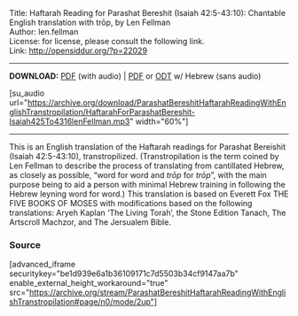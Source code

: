 <html>
<head></head>
<body>
Title: Haftarah Reading for Parashat Bereshit (Isaiah 42:5-43:10): Chantable English translation with trōp, by Len Fellman<br />
Author: len.fellman<br />
License: for license, please consult the following link.<br />
Link: <a href="http://opensiddur.org/?p=22029">http://opensiddur.org/?p=22029</a>
<p />
<hr />

<style type="text/css" media="all">.printfriendly {display: none!important;}</style>

<strong>DOWNLOAD:</strong> <a href="https://archive.org/download/ParashatBereshitHaftarahReadingWithEnglishTranstropilation/Parashat%20Bereshit%20Haftarah%20Reading%20%28Isaiah%2042-5%20to%2043-10%29%20in%20English%20transtropilation%20with%20audio%20%28Len%20Fellman%202018%29.pdf">PDF</a> (with audio) | <a href="https://archive.org/download/ParashatBereshitHaftarahReadingWithEnglishTranstropilation/ParashatBereshitHaftarahReadingisaiah42-5To43-10InEnglishTranstropilationlenFellman2018.pdf">PDF</a> or <a href="https://archive.org/download/ParashatBereshitHaftarahReadingWithEnglishTranstropilation/ParashatBereshitHaftarahReadingisaiah42-5To43-10InEnglishTranstropilationlenFellman2018.odt">ODT</a> w/ Hebrew (sans audio)


[su_audio url="https://archive.org/download/ParashatBereshitHaftarahReadingWithEnglishTranstropilation/HaftarahForParashatBereshit-Isaiah425To4316lenFellman.mp3" width="60%"]


<hr />

This is an English translation of the Haftarah readings for Parashat Bereishit (Isaiah 42:5-43:10), transtropilized. (Transtropilation is the term coined by Len Fellman to describe the process of translating from cantillated Hebrew, as closely as possible, “word for word and <em>trōp</em> for <em>trōp</em>”, with the main purpose being to aid a person with minimal Hebrew training in following the Hebrew leyning word for word.) This translation is based on Everett Fox THE FIVE BOOKS OF MOSES with modifications based on the following translations: Aryeh Kaplan ‘The Living Torah’, the Stone Edition Tanach, The Artscroll Machzor, and The Jersualem Bible.

<h3>Source</h3>

[advanced_iframe securitykey="be1d939e6a1b36109171c7d5503b34cf9147aa7b" enable_external_height_workaround="true" src="https://archive.org/stream/ParashatBereshitHaftarahReadingWithEnglishTranstropilation#page/n0/mode/2up"]
</body>
</html>